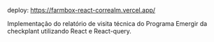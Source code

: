deploy: https://farmbox-react-correalm.vercel.app/

Implementação do relatório de visita técnica do Programa Emergir da checkplant utilizando React e React-query.
